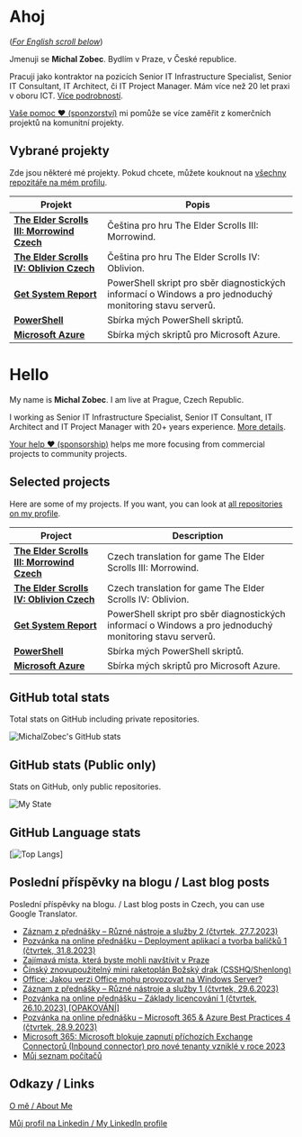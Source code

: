 # Ahoj

<a name="documenttitle"></a>

([*For English scroll below*](#english "For English scroll below"))

Jmenuji se **Michal Zobec**. Bydlím v Praze, v České republice.

Pracuji jako kontraktor na pozicích Senior IT Infrastructure Specialist, Senior IT Consultant, IT Architect, či IT Project Manager. Mám více než 20 let praxi v oboru ICT. [Více podrobností](MichalZobec-About.md).

[Vaše pomoc :heart: (sponzorství)](https://www.patreon.com/michalzobec) mi pomůže se více zaměřit z komerčních projektů na komunitní projekty.

## Vybrané projekty

Zde jsou některé mé projekty. Pokud chcete, můžete kouknout na [všechny repozitáře na mém profilu](https://github.com/michalzobec?tab=repositories).

| Projekt | Popis |
| --- | --- |
| **[The Elder Scrolls III: Morrowind Czech](https://github.com/michalzobec/TES3-Morrowind-cesky)** | Čeština pro hru The Elder Scrolls III: Morrowind. |
| **[The Elder Scrolls IV: Oblivion Czech](https://github.com/michalzobec/TES4-Oblivion-cesky)** | Čeština pro hru The Elder Scrolls IV: Oblivion. |
| **[Get System Report](https://github.com/michalzobec/Get-SystemReport)** | PowerShell skript pro sběr diagnostických informací o Windows a pro jednoduchý monitoring stavu serverů. |
| **[PowerShell](https://github.com/michalzobec/PowerShell)** | Sbírka mých PowerShell skriptů. |
| **[Microsoft Azure](https://github.com/michalzobec/microsoft-azure)** | Sbírka mých skriptů pro Microsoft Azure. |

<a name="english"></a>

# Hello

My name is **Michal Zobec**. I am live at Prague, Czech Republic.

I working as Senior IT Infrastructure Specialist, Senior IT Consultant, IT Architect and IT Project Manager with 20+ years experience. [More details](MichalZobec-About.md#english).

[Your help :heart: (sponsorship)](https://www.patreon.com/michalzobec) helps me more focusing from commercial projects to community projects.

## Selected projects

Here are some of my projects. If you want, you can look at [all repositories on my profile](https://github.com/michalzobec?tab=repositories).

| Project | Description |
| --- | --- |
| **[The Elder Scrolls III: Morrowind Czech](https://github.com/michalzobec/TES3-Morrowind-cesky)** | Czech translation for game The Elder Scrolls III: Morrowind. |
| **[The Elder Scrolls IV: Oblivion Czech](https://github.com/michalzobec/TES4-Oblivion-cesky)** | Czech translation for game The Elder Scrolls IV: Oblivion. |
| **[Get System Report](https://github.com/michalzobec/Get-SystemReport)** | PowerShell skript pro sběr diagnostických informací o Windows a pro jednoduchý monitoring stavu serverů. |
| **[PowerShell](https://github.com/michalzobec/PowerShell)** | Sbírka mých PowerShell skriptů. |
| **[Microsoft Azure](https://github.com/michalzobec/microsoft-azure)** | Sbírka mých skriptů pro Microsoft Azure. |

## GitHub total stats

Total stats on GitHub including private repositories.

![MichalZobec's GitHub stats](https://github-readme-stats.vercel.app/api?username=michalzobec&count_private=true&show_icons=true)


## GitHub stats (Public only)

Stats on GitHub, only public repositories.

![My State](https://github-readme-stats.vercel.app/api?username=michalzobec&show_icons=true)

## GitHub Language stats

[![Top Langs](https://github-readme-stats.vercel.app/api/top-langs/?username=michalzobec&langs_count=10&layout=compact)]

## Poslední příspěvky na blogu / Last blog posts

Poslední příspěvky na blogu. / Last blog posts in Czech, you can use Google Translator.

<!-- BLOG-POST-LIST:START -->
- [Záznam z přednášky – Různé nástroje a služby 2 &lpar;čtvrtek, 27.7.2023&rpar;](https://www.michalzobec.cz/zaznam-z-prednasky-ruzne-nastroje-a-sluzby-2-ctvrtek-27-7-2023-9187)
- [Pozvánka na online přednášku – Deployment aplikací a tvorba balíčků 1 &lpar;čtvrtek, 31.8.2023&rpar;](https://www.michalzobec.cz/pozvanka-na-online-prednasku-deployment-aplikaci-a-tvorba-balicku-1-ctvrtek-31-8-2023-9117)
- [Zajímavá místa, která byste mohli navštívit v Praze](https://www.michalzobec.cz/zajimava-mista-ktera-byste-mohli-navstivit-v-praze-9179)
- [Čínský znovupoužitelný mini raketoplán Božský drak &lpar;CSSHQ/Shenlong&rpar;](https://www.michalzobec.cz/cinsky-mini-raketoplan-csshq-9165)
- [Office: Jakou verzi Office mohu provozovat na Windows Server?](https://www.michalzobec.cz/office-jakou-verzi-office-mohu-provozovat-na-windows-server-9138)
- [Záznam z přednášky – Různé nástroje a služby 1 &lpar;čtvrtek, 29.6.2023&rpar;](https://www.michalzobec.cz/zaznam-z-prednasky-ruzne-nastroje-a-sluzby-1-ctvrtek-29-6-2023-9126)
- [Pozvánka na online přednášku – Základy licencování 1 &lpar;čtvrtek, 26.10.2023&rpar; [OPAKOVÁNÍ]](https://www.michalzobec.cz/pozvanka-na-online-prednasku-zaklady-licencovani-1-ctvrtek-26-10-2023-opakovani-8990)
- [Pozvánka na online přednášku – Microsoft 365 &amp; Azure Best Practices 4 &lpar;čtvrtek, 28.9.2023&rpar;](https://www.michalzobec.cz/pozvanka-na-online-prednasku-microsoft-365-azure-best-practices-4-ctvrtek-28-9-2023-9118)
- [Microsoft 365: Microsoft blokuje zapnutí příchozích Exchange Connectorů &lpar;Inbound connector&rpar; pro nové tenanty vzniklé v roce 2023](https://www.michalzobec.cz/microsoft-365-microsoft-blokuje-zapnuti-prichozich-exchange-connectoru-inbound-connector-pro-nove-tenanty-vznikle-v-roce-2023-9086)
- [Můj seznam počítačů](https://www.michalzobec.cz/muj-seznam-pocitacu-9029)
<!-- BLOG-POST-LIST:END -->

## Odkazy / Links

[O mě / About Me](https://zob.ec/mylinktree)

[Můj profil na Linkedin / My LinkedIn profile](https://zob.ec/mylinkedin)

